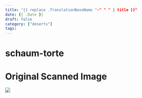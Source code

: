 ```yaml
---
title: "{{ replace .TranslationBaseName "-" " " | title }}"
date: {{ .Date }}
draft: false
category: ["deserts"]
tags:
---
```


# schaum-torte

# Original Scanned Image

![](/static/deserts/schaum-torte.png)
